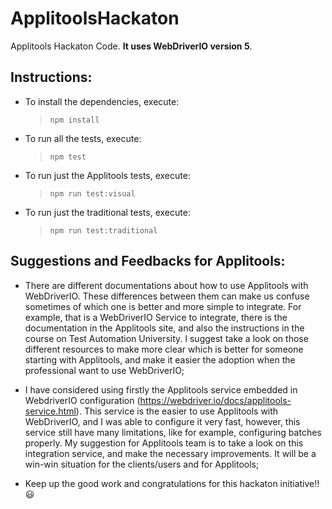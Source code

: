 # ApplitoolsHackaton
Applitools Hackaton Code. **It uses WebDriverIO version 5**.

## Instructions:

* To install the dependencies, execute: 
    > ```npm install```

* To run all the tests, execute:
  >  ```npm test```

* To run just the Applitools tests, execute:
  >  ```npm run test:visual```

* To run just the traditional tests, execute:
  >  ```npm run test:traditional```

## Suggestions and Feedbacks for Applitools:
* There are different documentations about how to use Applitools with WebDriverIO. These differences between them can make us confuse sometimes of which one is better and  more simple to integrate. For example, that is a WebDriverIO Service to integrate, there is the documentation in the Applitools site, and also the instructions in the course on Test Automation University. I suggest take a look on those different resources to make more clear which is better for someone starting with Applitools, and make it easier the adoption when the professional want to use WebDriverIO;

* I have considered using firstly the Applitools service embedded in WebdriverIO configuration (https://webdriver.io/docs/applitools-service.html). This service is the easier to use Applitools with WebDriverIO, and I was able to configure it very fast, however, this service still have many limitations, like for example, configuring batches properly. My suggestion for Applitools team is to take a look on this integration service, and make the necessary improvements. It will be a win-win situation for the clients/users and for Applitools;

* Keep up the good work and congratulations for this hackaton initiative!! :smiley: